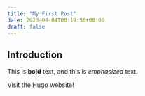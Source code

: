 ```yaml
---
title: "My First Post"
date: 2023-08-04T00:19:56+08:00
draft: false
---
```


## Introduction

This is **bold** text, and this is *emphasized* text.

Visit the [Hugo](https://gohugo.io) website!
